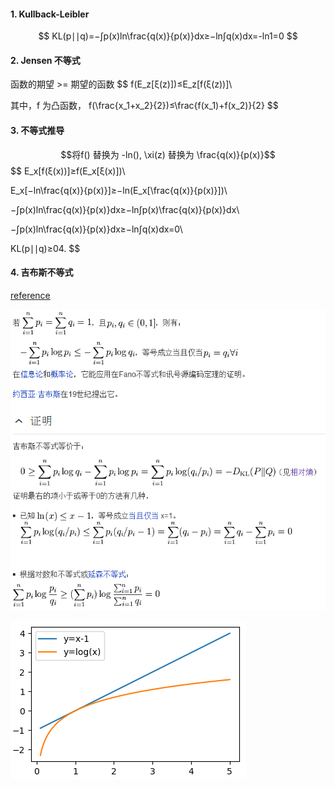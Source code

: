 

#### 1. Kullback-Leibler

$$
KL(p∣∣q)=−∫p(x)ln\frac{q(x)}{p(x)}dx≥−ln∫q(x)dx=-ln1=0
$$

#### 2. Jensen 不等式

函数的期望 >= 期望的函数
$$
f(E_z[ξ(z)])≤E_z[f(ξ(z))]\\

其中，f 为凸函数， f(\frac{x_1+x_2}{2})≤\frac{f(x_1)+f(x_2)}{2}
$$

#### 3. 不等式推导

$$将f() 替换为 -ln(),   \xi(z) 替换为 \frac{q(x)}{p(x)}$$
$$
E_x[f(ξ(x))]≥f(E_x[ξ(x)])\\

E_x[−ln\frac{q(x)}{p(x)}]≥−ln(E_x[\frac{q(x)}{p(x)}])\\

−∫p(x)ln\frac{q(x)}{p(x)}dx≥−ln∫p(x)\frac{q(x)}{p(x)}dx\\

−∫p(x)ln\frac{q(x)}{p(x)}dx≥−ln∫q(x)dx=0\\

KL(p∣∣q)≥04.
$$

#### 4. 吉布斯不等式

[reference](<https://www.cnblogs.com/hxsyl/p/4910218.html>)

![吉布斯](./image/jbs.png)

![logx-x-1](./image/logx-x-1.png)